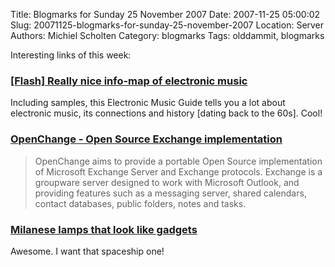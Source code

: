 Title: Blogmarks for Sunday 25 November 2007
Date: 2007-11-25 05:00:02
Slug: 20071125-blogmarks-for-sunday-25-november-2007
Location: Server
Authors: Michiel Scholten
Category: blogmarks
Tags: olddammit, blogmarks

<p>Interesting links of this week:</p>
<h3><a href="http://techno.org/electronic-music-guide/music.swf">[Flash] Really nice info-map of electronic music</a></h3>
<p>Including samples, this Electronic Music Guide tells you a lot about electronic music, its connections and history [dating back to the 60s]. Cool!</p>
<h3><a href="http://www.openchange.org/">OpenChange - Open Source Exchange implementation</a></h3>
<blockquote><p>OpenChange aims to provide a portable Open Source implementation of Microsoft Exchange Server and Exchange protocols. Exchange is a groupware server designed to work with Microsoft Outlook, and providing features such as a messaging server, shared calendars, contact databases, public folders, notes and tasks.</p></blockquote>
<h3><a href="http://www.boingboing.net/2007/11/18/milanese-lamps-that.html">Milanese lamps that look like gadgets</a></h3>
<p>Awesome. I want that spaceship one!</p>
